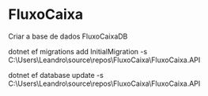 # FluxoCaixa
Criar a base de dados FluxoCaixaDB

dotnet ef migrations add InitialMigration -s C:\Users\Leandro\source\repos\FluxoCaixa\FluxoCaixa.API

dotnet ef database update -s C:\Users\Leandro\source\repos\FluxoCaixa\FluxoCaixa.API
